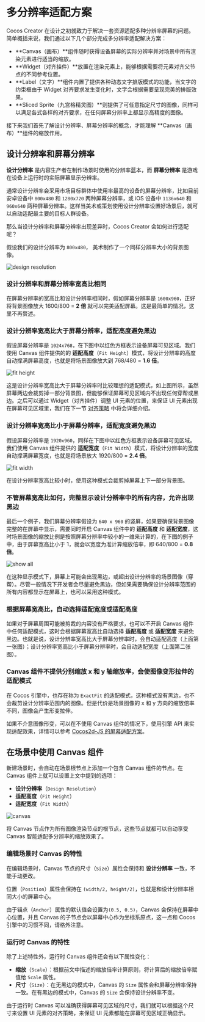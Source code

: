 # 多分辨率适配方案

Cocos Creator 在设计之初就致力于解决一套资源适配多种分辨率屏幕的问题。简单概括来说，我们通过以下几个部分完成多分辨率适配解决方案：

- **Canvas（画布）**组件随时获得设备屏幕的实际分辨率并对场景中所有渲染元素进行适当的缩放。
- **Widget（对齐挂件）**放置在渲染元素上，能够根据需要将元素对齐父节点的不同参考位置。
- **Label（文字）**组件内置了提供各种动态文字排版模式的功能，当文字的约束框由于 Widget 对齐要求发生变化时，文字会根据需要呈现完美的排版效果。
- **Sliced Sprite（九宫格精灵图）**则提供了可任意指定尺寸的图像，同样可以满足各式各样的对齐要求，在任何屏幕分辨率上都显示高精度的图像。

接下来我们首先了解设计分辨率、屏幕分辨率的概念，才能理解 **Canvas（画布）**组件的缩放作用。

## 设计分辨率和屏幕分辨率

**设计分辨率** 是内容生产者在制作场景时使用的分辨率蓝本，而 **屏幕分辨率** 是游戏在设备上运行时的实际屏幕显示分辨率。

通常设计分辨率会采用市场目标群体中使用率最高的设备的屏幕分辨率，比如目前安卓设备中 `800x480` 和 `1280x720` 两种屏幕分辨率，或 iOS 设备中 `1136x640` 和 `960x640` 两种屏幕分辨率。这样当美术或策划使用设计分辨率设置好场景后，就可以自动适配最主要的目标人群设备。

那么当设计分辨率和屏幕分辨率出现差异时，Cocos Creator 会如何进行适配呢？

假设我们的设计分辨率为 `800x480`， 美术制作了一个同样分辨率大小的背景图像。

![design resolution](multi-resolution/design_resolution.png)

### 设计分辨率和屏幕分辨率宽高比相同

在屏幕分辨率的宽高比和设计分辨率相同时，假如屏幕分辨率是 `1600x960`，正好将背景图像放大 1600/800 = **2 倍** 就可以完美适配屏幕。这是最简单的情况，这里不再赘述。

### 设计分辨率宽高比大于屏幕分辨率，适配高度避免黑边

假设屏幕分辨率是 `1024x768`，在下图中以红色方框表示设备屏幕可见区域。我们使用 Canvas 组件提供的的 **适配高度**（`Fit Height`）模式，将设计分辨率的高度自动撑满屏幕高度，也就是将场景图像放大到 768/480 = **1.6 倍**。

![fit height](multi-resolution/fit_height.png)

这是设计分辨率宽高比大于屏幕分辨率时比较理想的适配模式，如上图所示，虽然屏幕两边会裁剪掉一部分背景图，但能够保证屏幕可见区域内不出现任何穿帮或黑边。之后可以通过 Widget（对齐挂件）调整 UI 元素的位置，来保证 UI 元素出现在屏幕可见区域里，我们在下一节 [对齐策略](widget-align.md) 中将会详细介绍。

### 设计分辨率宽高比小于屏幕分辨率，适配宽度避免黑边

假设屏幕分辨率是 `1920x960`，同样在下图中以红色方框表示设备屏幕可见区域。我们使用 Canvas 组件提供的 **适配宽度**（`Fit Width`）模式，将设计分辨率的宽度自动撑满屏幕宽度，也就是将场景放大 1920/800 = **2.4 倍**。

![fit width](multi-resolution/fit_width.png)

在设计分辨率宽高比较小时，使用这种模式会裁剪掉屏幕上下一部分背景图。

### 不管屏幕宽高比如何，完整显示设计分辨率中的所有内容，允许出现黑边

最后一个例子，我们屏幕分辨率假设为 `640 x 960` 的竖屏，如果要确保背景图像完整的在屏幕中显示，需要同时开启 Canvas 组件中的 **适配高度** 和 **适配宽度**，这时场景图像的缩放比例是按照屏幕分辨率中较小的一维来计算的，在下图的例子中，由于屏幕宽高比小于 1，就会以宽度为准计算缩放倍率，即 640/800 = **0.8 倍**。

![show all](multi-resolution/show_all.png)

在这种显示模式下，屏幕上可能会出现黑边，或超出设计分辨率的场景图像（穿帮）。尽管一般情况下开发者会尽量避免黑边，但如果需要确保设计分辨率范围的所有内容都显示在屏幕上，也可以采用这种模式。

### 根据屏幕宽高比，自动选择适配宽度或适配高度

如果对于屏幕周围可能被剪裁的内容没有严格要求，也可以不开启 Canvas 组件中任何适配模式，这时会根据屏幕宽高比自动选择 **适配高度** 或 **适配宽度** 来避免黑边。也就是说，设计分辨率宽高比大于屏幕分辨率时，会自动适配高度（上面第一张图）；设计分辨率宽高比小于屏幕分辨率时，会自动适配宽度（上面第二张图）。

### Canvas 组件不提供分别缩放 x 和 y 轴缩放率，会使图像变形拉伸的适配模式

在 Cocos 引擎中，也存在称为 `ExactFit` 的适配模式，这种模式没有黑边，也不会裁剪设计分辨率范围内的图像。但是代价是场景图像的 x 和 y 方向的缩放倍率不同，图像会产生形变拉伸。

如果不介意图像形变，可以在不使用 Canvas 组件的情况下，使用引擎 API 来实现适配效果，详情可以参考 [Cocos2d-JS 的屏幕适配方案](http://www.cocos.com/doc/article/index?type=cocos2d-x&url=/doc/cocos-docs-master/manual/framework/cocos2d-js/4-essential-concepts/4-4-resolution-policies/zh.md)。

## 在场景中使用 Canvas 组件

新建场景时，会自动在场景根节点上添加一个包含 Canvas 组件的节点。在 Canvas 组件上就可以设置上文中提到的选项：

- **设计分辨率**（`Design Resolution`）
- **适配高度**（`Fit Height`）
- **适配宽度**（`Fit Width`）

![canvas](multi-resolution/canvas_property.png)

将 Canvas 节点作为所有图像渲染节点的根节点，这些节点就都可以自动享受 Canvas 智能适配多分辨率的缩放效果了。

### 编辑场景时 Canvas 的特性

在编辑场景时，Canvas 节点的尺寸（`Size`）属性会保持和 **设计分辨率** 一致，不能手动更改。

位置（`Position`）属性会保持在 `(width/2, height/2)`，也就是和设计分辨率相同大小的屏幕中心。

由于锚点（`Anchor`）属性的默认值会设置为`(0.5, 0.5)`，Canvas 会保持在屏幕中心位置，并且 Canvas 的子节点会以屏幕中心作为坐标系原点，这一点和 Cocos 引擎中的习惯不同，请格外注意。

### 运行时 Canvas 的特性

除了上述特性外，运行时 Canvas 组件还会有以下属性变化：

- **缩放**（`Scale`）：根据前文中描述的缩放倍率计算原则，将计算后的缩放倍率赋值给 `Scale` 属性。
- **尺寸**（`Size`）：在无黑边的模式中，Canvas 的 `Size` 属性会和屏幕分辨率保持一致。在有黑边的模式中，Canvas 的 `Size` 会保持设计分辨率不变。

由于运行时 Canvas 可以准确获得屏幕可见区域的尺寸，我们就可以根据这个尺寸来设置 UI 元素的对齐策略，来保证 UI 元素都能在屏幕可见区域正确显示。